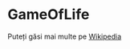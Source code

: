 # GameOfLife
Puteți găsi mai multe pe [Wikipedia](https://en.wikipedia.org/wiki/Conway%27s_Game_of_Life)
